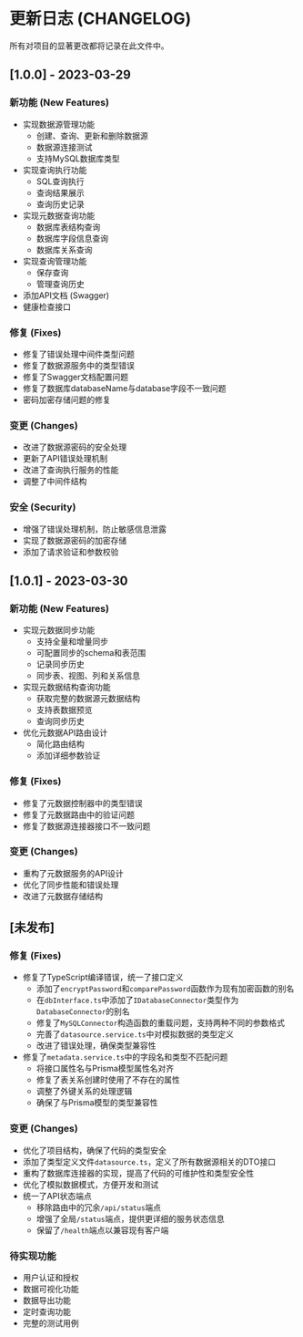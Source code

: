 # 更新日志 (CHANGELOG)

所有对项目的显著更改都将记录在此文件中。

## [1.0.0] - 2023-03-29

### 新功能 (New Features)

- 实现数据源管理功能
  - 创建、查询、更新和删除数据源
  - 数据源连接测试
  - 支持MySQL数据库类型
- 实现查询执行功能
  - SQL查询执行
  - 查询结果展示
  - 查询历史记录
- 实现元数据查询功能
  - 数据库表结构查询
  - 数据库字段信息查询
  - 数据库关系查询
- 实现查询管理功能
  - 保存查询
  - 管理查询历史
- 添加API文档 (Swagger)
- 健康检查接口

### 修复 (Fixes)

- 修复了错误处理中间件类型问题
- 修复了数据源服务中的类型错误
- 修复了Swagger文档配置问题
- 修复了数据库databaseName与database字段不一致问题
- 密码加密存储问题的修复

### 变更 (Changes)

- 改进了数据源密码的安全处理
- 更新了API错误处理机制
- 改进了查询执行服务的性能
- 调整了中间件结构

### 安全 (Security)

- 增强了错误处理机制，防止敏感信息泄露
- 实现了数据源密码的加密存储
- 添加了请求验证和参数校验

## [1.0.1] - 2023-03-30

### 新功能 (New Features)

- 实现元数据同步功能
  - 支持全量和增量同步
  - 可配置同步的schema和表范围
  - 记录同步历史
  - 同步表、视图、列和关系信息
- 实现元数据结构查询功能
  - 获取完整的数据源元数据结构
  - 支持表数据预览
  - 查询同步历史
- 优化元数据API路由设计
  - 简化路由结构
  - 添加详细参数验证

### 修复 (Fixes)

- 修复了元数据控制器中的类型错误
- 修复了元数据路由中的验证问题
- 修复了数据源连接器接口不一致问题

### 变更 (Changes)

- 重构了元数据服务的API设计
- 优化了同步性能和错误处理
- 改进了元数据存储结构

## [未发布]

### 修复 (Fixes)

- 修复了TypeScript编译错误，统一了接口定义
  - 添加了`encryptPassword`和`comparePassword`函数作为现有加密函数的别名
  - 在`dbInterface.ts`中添加了`IDatabaseConnector`类型作为`DatabaseConnector`的别名
  - 修复了`MySQLConnector`构造函数的重载问题，支持两种不同的参数格式
  - 完善了`datasource.service.ts`中对模拟数据的类型定义
  - 改进了错误处理，确保类型兼容性
- 修复了`metadata.service.ts`中的字段名和类型不匹配问题
  - 将接口属性名与Prisma模型属性名对齐
  - 修复了表关系创建时使用了不存在的属性
  - 调整了外键关系的处理逻辑
  - 确保了与Prisma模型的类型兼容性

### 变更 (Changes)

- 优化了项目结构，确保了代码的类型安全
- 添加了类型定义文件`datasource.ts`，定义了所有数据源相关的DTO接口
- 重构了数据库连接器的实现，提高了代码的可维护性和类型安全性
- 优化了模拟数据模式，方便开发和测试
- 统一了API状态端点
  - 移除路由中的冗余`/api/status`端点
  - 增强了全局`/status`端点，提供更详细的服务状态信息
  - 保留了`/health`端点以兼容现有客户端

### 待实现功能

- 用户认证和授权
- 数据可视化功能
- 数据导出功能
- 定时查询功能
- 完整的测试用例